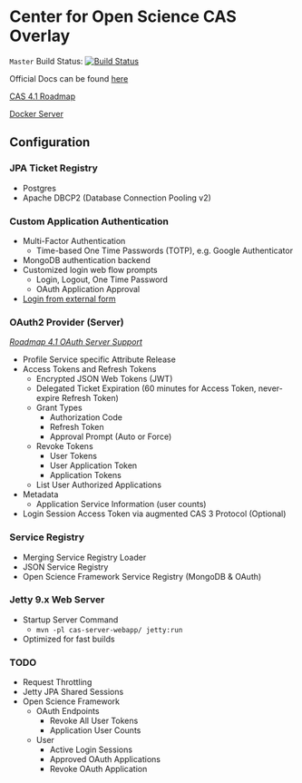 # Center for Open Science CAS Overlay

`Master` Build Status: [![Build Status](https://travis-ci.org/CenterForOpenScience/cas-overlay.svg?branch=master)](https://travis-ci.org/CenterForOpenScience/cas-overlay)

Official Docs can be found [here](https://jasig.github.io/cas/)

[CAS 4.1 Roadmap](https://wiki.jasig.org/display/CAS/CAS+4.1+Roadmap)

[Docker Server](https://github.com/CenterForOpenScience/docker-library/tree/master/cas)

## Configuration

### JPA Ticket Registry

* Postgres
* Apache DBCP2 (Database Connection Pooling v2)

### Custom Application Authentication

* Multi-Factor Authentication
  * Time-based One Time Passwords (TOTP), e.g. Google Authenticator
* MongoDB authentication backend
* Customized login web flow prompts
  * Login, Logout, One Time Password
  * OAuth Application Approval
* [Login from external form](https://wiki.jasig.org/display/CAS/Using+CAS+from+external+link+or+custom+external+form)

### OAuth2 Provider (Server)
*[Roadmap 4.1 OAuth Server Support](https://wiki.jasig.org/display/CAS/CAS+4.1+Roadmap#CAS4.1Roadmap-Oauthserversupport)*

* Profile Service specific Attribute Release
* Access Tokens and Refresh Tokens
  * Encrypted JSON Web Tokens (JWT)
  * Delegated Ticket Expiration (60 minutes for Access Token, never-expire Refresh Token)
  * Grant Types
    * Authorization Code
    * Refresh Token
    * Approval Prompt (Auto or Force)
  * Revoke Tokens
    * User Tokens
    * User Application Token
    * Application Tokens
  * List User Authorized Applications
* Metadata
  * Application Service Information (user counts)
* Login Session Access Token via augmented CAS 3 Protocol (Optional)

### Service Registry

* Merging Service Registry Loader
* JSON Service Registry
* Open Science Framework Service Registry (MongoDB & OAuth)

### Jetty 9.x Web Server

* Startup Server Command
  * `mvn -pl cas-server-webapp/ jetty:run`
* Optimized for fast builds

### TODO

* Request Throttling
* Jetty JPA Shared Sessions
* Open Science Framework
  * OAuth Endpoints
    * Revoke All User Tokens
    * Application User Counts
  * User
    * Active Login Sessions
    * Approved OAuth Applications
    * Revoke OAuth Application
